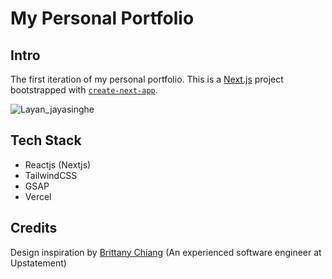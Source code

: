 # My Personal Portfolio

## Intro

The first iteration of my personal portfolio. This is a [Next.js](https://nextjs.org/) project bootstrapped with [`create-next-app`](https://github.com/vercel/next.js/tree/canary/packages/create-next-app).

![Layan_jayasinghe](https://socialify.git.ci/LayanJay/v1/image?description=1&forks=1&language=1&name=1&owner=1&pattern=Circuit%20Board&stargazers=1&theme=Dark)

## Tech Stack

- Reactjs (Nextjs)
- TailwindCSS
- GSAP
- Vercel

## Credits

Design inspiration by [Brittany Chiang](https://github.com/bchiang7) (An experienced software engineer at Upstatement)
